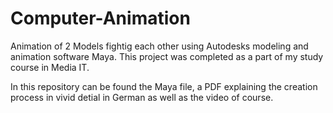 # Computer-Animation
Animation of 2 Models fightig each other using Autodesks modeling and animation software Maya. This project was completed as a part of my study course in Media IT. 

In this repository can be found the Maya file, a PDF explaining the creation process in vivid detial in German as well as the video of course.
